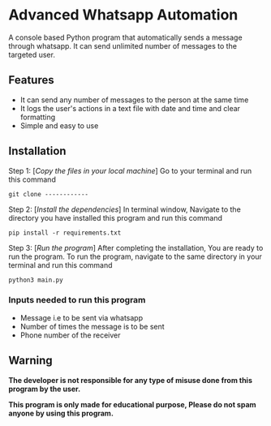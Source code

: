 # Advanced Whatsapp Automation
A console based Python program that automatically sends a message through whatsapp. It can send unlimited number of messages to the targeted user.

## Features
* It can send any number of messages to the person at the same time
* It logs the user's actions in a text file with date and time and clear formatting
* Simple and easy to use

## Installation
Step 1: [_Copy the files in your local machine_] Go to your terminal and run this command

`git clone ------------`

Step 2: [_Install the dependencies_] In terminal window, Navigate to the directory you have installed this program and run this command

`pip install -r requirements.txt`

Step 3: [_Run the program_] After completing the installation, You are ready to run the program. To run the program, navigate to the same directory in your terminal and run this command

`python3 main.py`

### Inputs needed to run this program
* Message i.e to be sent via whatsapp
* Number of times the message is to be sent
* Phone number of the receiver

## Warning
**The developer is not responsible for any type of misuse done from this program by the user.**

**This program is only made for educational purpose, Please do not spam anyone by using this program.**